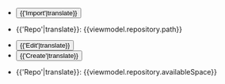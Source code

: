 <ul class="list-unstyled list-inline">
    <li ng-if="viewmodel.repository">
        <button ng-click="actions.import()" class="btn btn-primary">{{'Import'|translate}}</button></li>
    <li ng-if="viewmodel.repository">
        <p class="form-control-static">{{'Repo'|translate}}: {{viewmodel.repository.path}}</p></li>
    <li ng-if="viewmodel.repository">
        <button ng-click="actions.editRepository()" class="btn btn-link">{{'Edit'|translate}}</button></li>
    <li ng-if="!viewmodel.repository">
        <button ng-click="actions.editRepository()" class="btn btn-primary">{{'Create'|translate}}</button></li>
    <li class="pull-right" ng-if="viewmodel.repository">
        <p class="form-control-static">{{'Repo'|translate}}: {{viewmodel.repository.availableSpace}}</p>
    </li>
</ul>